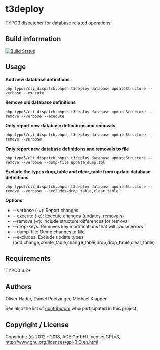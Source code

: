 # t3deploy

TYPO3 dispatcher for database related operations.


## Build information
[![Build Status](https://travis-ci.org/AOEpeople/t3deploy.svg?branch=master)](https://travis-ci.org/AOEpeople/t3deploy)

## Usage

**Add new database definitions**
```
php typo3/cli_dispatch.phpsh t3deploy database updateStructure --verbose --execute
```
**Remove old database definitions**
```
php typo3/cli_dispatch.phpsh t3deploy database updateStructure --remove --verbose --execute
```
**Only report new database definitions and removals**
```
php typo3/cli_dispatch.phpsh t3deploy database updateStructure --remove --verbose
```
**Only report new database definitions and removals to file**
```
php typo3/cli_dispatch.phpsh t3deploy database updateStructure --remove --verbose --dump-file update_dump.sql
```
**Exclude the types drop_table and clear_table from update database definitions**
```
php typo3/cli_dispatch.phpsh t3deploy database updateStructure --remove --verbose --excludes=drop_table,clear_table
```

**Options**
* --verbose (-v): Report changes
* --execute (-e): Execute changes (updates, removals)
* --remove (-r): Include structure differences for removal
* --drop-keys: Removes key modifications that will cause errors
* --dump-file: Dump changes to file
* --excludes: Exclude update types (add,change,create_table,change_table,drop,drop_table,clear_table)

## Requirements

TYPO3 6.2+

## Authors

Oliver Hader, Daniel Poetzinger, Michael Klapper

See also the list of [contributors](https://github.com/AOEpeople/t3deploy/contributors) who participated in this project.

## Copyright / License

Copyright: (c) 2012 - 2018, AOE GmbH
License: GPLv3, <http://www.gnu.org/licenses/gpl-3.0.en.html>